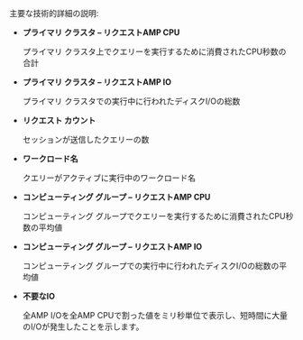 主要な技術的詳細の説明:

-   **プライマリ クラスタ – リクエストAMP CPU**

    プライマリ クラスタ上でクエリーを実行するために消費されたCPU秒数の合計

-   **プライマリ クラスタ – リクエストAMP IO**

    プライマリ クラスタでの実行中に行われたディスクI/Oの総数

-   **リクエスト カウント**

    セッションが送信したクエリーの数

-   **ワークロード名**

    クエリーがアクティブに実行中のワークロード名

-   **コンピューティング グループ – リクエストAMP CPU**

    コンピューティング グループでクエリーを実行するために消費されたCPU秒数の平均値

-   **コンピューティング グループ – リクエストAMP IO**

    コンピューティング グループでの実行中に行われたディスクI/Oの総数の平均値

-   **不要なIO**

    全AMP I/Oを全AMP CPUで割った値をミリ秒単位で表示し、短時間に大量のI/Oが発生したことを示します。

